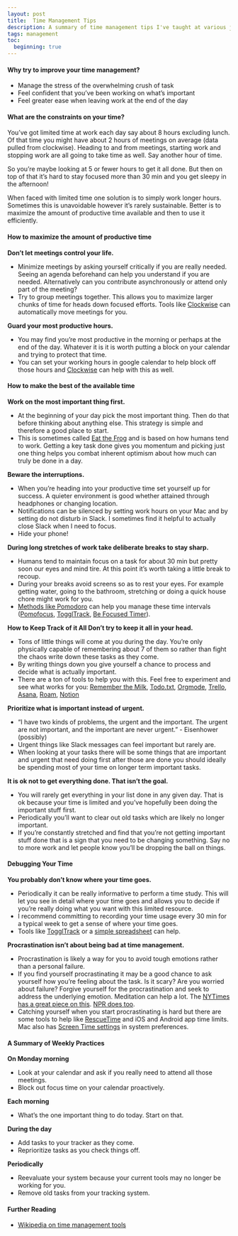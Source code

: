 ```yaml
---
layout: post
title:  Time Management Tips
description: A summary of time management tips I've taught at various jobs
tags: management
toc:
  beginning: true
---
```


#### Why try to improve your time management?

- Manage the stress of the overwhelming crush of task
- Feel confident that you’ve been working on what’s important
- Feel greater ease when leaving work at the end of the day

#### What are the constraints on your time?

You’ve got limited time at work each day say about 8 hours excluding lunch. Of that time you might have about 2 hours of meetings on average (data pulled from clockwise). Heading to and from meetings, starting work and stopping work are all going to take time as well. Say another hour of time.

So you’re maybe looking at 5 or fewer hours to get it all done. But then on top of that it’s hard to stay focused more than 30 min and you get sleepy in the afternoon!

When faced with limited time one solution is to simply work longer hours. Sometimes this is unavoidable however it’s rarely sustainable. Better is to maximize the amount of productive time available and then to use it efficiently.

#### How to maximize the amount of productive time

**Don’t let meetings control your life.**

- Minimize meetings by asking yourself critically if you are really needed. Seeing an agenda beforehand can help you understand if you are needed. Alternatively can you contribute asynchronously or attend only part of the meeting?
- Try to group meetings together. This allows you to maximize larger chunks of time for heads down focused efforts. Tools like [Clockwise](https://www.getclockwise.com/) can automatically move meetings for you.


**Guard your most productive hours.**

- You may find you’re most productive in the morning or perhaps at the end of the day. Whatever it is it is worth putting a block on your calendar and trying to protect that time.
- You can set your working hours in google calendar to help block off those hours and [Clockwise](https://www.getclockwise.com/) can help with this as well.


#### How to make the best of the available time

**Work on the most important thing first.**

- At the beginning of your day pick the most important thing. Then do that before thinking about anything else. This strategy is simple and therefore a good place to start.
- This is sometimes called [Eat the Frog](https://todoist.com/productivity-methods/eat-the-frog) and is based on how humans tend to work. Getting a key task done gives you momentum and picking just one thing helps you combat inherent optimism about how much can truly be done in a day.


**Beware the interruptions.**

- When you’re heading into your productive time set yourself up for success. A quieter environment is good whether attained through headphones or changing location.
- Notifications can be silenced by setting work hours on your Mac and by setting do not disturb in Slack. I sometimes find it helpful to actually close Slack when I need to focus.
- Hide your phone!


**During long stretches of work take deliberate breaks to stay sharp.**


- Humans tend to maintain focus on a task for about 30 min but pretty soon our eyes and mind tire. At this point it’s worth taking a little break to recoup.
- During your breaks avoid screens so as to rest your eyes. For example getting water, going to the bathroom, stretching or doing a quick house chore might work for you.
- [Methods like Pomodoro](https://todoist.com/productivity-methods/pomodoro-technique) can help you manage these time intervals ([Pomofocus](https://pomofocus.io/), [TogglTrack](https://toggl.com/track/), [Be Focused Timer](https://apps.apple.com/us/app/be-focused-focus-timer/id973134470?mt=12)).


**How to Keep Track of it All Don’t try to keep it all in your head.**


- Tons of little things will come at you during the day. You’re only physically capable of remembering about 7 of them so rather than fight the chaos write down these tasks as they come.
- By writing things down you give yourself a chance to process and decide what is actually important.
- There are a ton of tools to help you with this. Feel free to experiment and see what works for you: [Remember the Milk](https://www.rememberthemilk.com/app/), [Todo.txt](http://todotxt.org/), [Orgmode](https://orgmode.org/), [Trello](https://trello.com/), [Asana](https://asana.com/), [Roam](https://roamresearch.com/), [Notion](https://www.notion.so/)


**Prioritize what is important instead of urgent.**


- “I have two kinds of problems, the urgent and the important. The urgent are not important, and the important are never urgent.” - Eisenhower (possibly)
- Urgent things like Slack messages can feel important but rarely are.
- When looking at your tasks there will be some things that are important and urgent that need doing first after those are done you should ideally be spending most of your time on longer term important tasks.


**It is ok not to get everything done. That isn’t the goal.**


- You will rarely get everything in your list done in any given day. That is ok because your time is limited and you’ve hopefully been doing the important stuff first.
- Periodically you’ll want to clear out old tasks which are likely no longer important.
- If you’re constantly stretched and find that you’re not getting important stuff done that is a sign that you need to be changing something. Say no to more work and let people know you’ll be dropping the ball on things.


#### Debugging Your Time

**You probably don’t know where your time goes.**

- Periodically it can be really informative to perform a time study. This will let you see in detail where your time goes and allows you to decide if you’re really doing what you want with this limited resource.
- I recommend committing to recording your time usage every 30 min for a typical week to get a sense of where your time goes.
- Tools like [TogglTrack](https://toggl.com/track/) or a [simple spreadsheet](https://docs.google.com/spreadsheets/d/1DwvJ4BaV9E0NXbEJhBjAb9wVwprPYXsYwkxU1v4OxLE) can help.


**Procrastination isn’t about being bad at time management.**


- Procrastination is likely a way for you to avoid tough emotions rather than a personal failure.
- If you find yourself procrastinating it may be a good chance to ask yourself how you’re feeling about the task. Is it scary? Are you worried about failure? Forgive yourself for the procrastination and seek to address the underlying emotion. Meditation can help a lot. The [NYTimes has a great piece on this](https://www.nytimes.com/2019/03/25/smarter-living/why-you-procrastinate-it-has-nothing-to-do-with-self-control.html). [NPR does too](https://www.wbur.org/hereandnow/2017/01/23/why-we-procrastinate).
- Catching yourself when you start procrastinating is hard but there are some tools to help like [RescueTime](https://www.rescuetime.com/) and iOS and Android app time limits. Mac also has [Screen Time settings](https://support.apple.com/en-us/HT210387) in system preferences.


#### A Summary of Weekly Practices

**On Monday morning**

- Look at your calendar and ask if you really need to attend all those meetings.
- Block out focus time on your calendar proactively.

**Each morning**

- What’s the one important thing to do today. Start on that.

**During the day**

- Add tasks to your tracker as they come.
- Reprioritize tasks as you check things off.

**Periodically**

- Reevaluate your system because your current tools may no longer be working for you.
- Remove old tasks from your tracking system.

#### Further Reading

- [Wikipedia on time management tools](https://en.wikipedia.org/wiki/Time_management)
